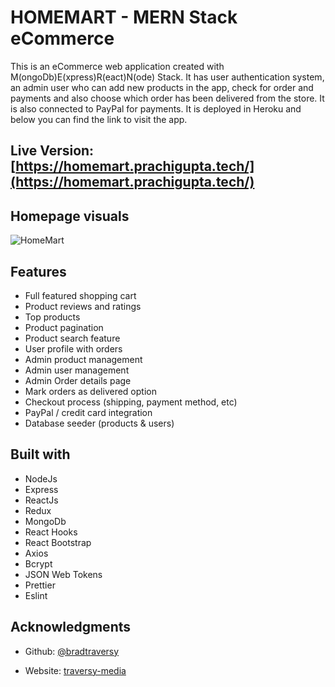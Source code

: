 # HOMEMART - MERN Stack eCommerce

This is an eCommerce web application created with M(ongoDb)E(xpress)R(eact)N(ode) Stack. It has user authentication system, an admin user who can add new products in the app, check for order and payments and also choose which order has been delivered from the store. It is also connected to PayPal for payments. It is deployed in Heroku and below you can find the link to visit the app.
## Live Version: [https://homemart.prachigupta.tech/](https://homemart.prachigupta.tech/)
## Homepage visuals

![HomeMart](![home-mart](https://github.com/prachiguptadev/home-mart/assets/117148255/0a33253e-d98f-4e26-871c-467e1855e7e3))

## Features

* Full featured shopping cart
* Product reviews and ratings
* Top products
* Product pagination
* Product search feature
* User profile with orders
* Admin product management
* Admin user management
* Admin Order details page
* Mark orders as delivered option
* Checkout process (shipping, payment method, etc)
* PayPal / credit card integration
* Database seeder (products & users)

## Built with

* NodeJs
* Express
* ReactJs
* Redux
* MongoDb
* React Hooks
* React Bootstrap
* Axios
* Bcrypt
* JSON Web Tokens
* Prettier
* Eslint

## Acknowledgments
* Github:  [@bradtraversy](https://github.com/bradtraversy)


* Website: [traversy-media](https://www.traversymedia.com/)
